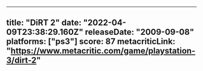
---
title: "DiRT 2"
date: "2022-04-09T23:38:29.160Z"
releaseDate: "2009-09-08"
platforms: ["ps3"]
score: 87
metacriticLink: "https://www.metacritic.com/game/playstation-3/dirt-2"
---
